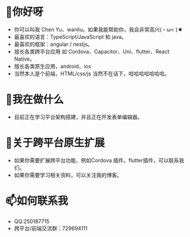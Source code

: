 <!---

- 👋 Hi, I’m @Chen yu
- 👀 I’m interested in ...
- 🌱 I’m currently learning ...
- 💞️ I’m looking to collaborate on ...
- 📫 How to reach me ...

waliu/waliu is a ✨ special ✨ repository because its `README.md` (this file) appears on your GitHub profile.
You can click the Preview link to take a look at your changes.
--->
#  👋你好呀
 - 你可以叫我 Chen Yu、wanliu。如果我能帮助你，我会非常高兴(・ω< )★
 - 最喜欢的语言：TypeScript/JavaScript 和 java。
 - 最喜欢的框架：angular / nestjs。
 - 擅长各类跨平台应用 如 Cordova、Capacitor、Uni、flutter、React Native。
 - 擅长各类原生应用，android、ios
 - 当然本人是个前端，HTML/css/js 当然不在话下，哈哈哈哈哈哈哈。
 
# 👀我在做什么
- 目前正在学习平台架构搭建，并且正在开发表单编辑器。
# 💞关于跨平台原生扩展
- 如果你需要扩展跨平台功能、例如Cordova 插件。flutter插件，可以联系我们。
- 如果你需要学习相关资料，可以关注我的博客。
# 📫如何联系我
- QQ:250187715
- 跨平台/前端交流群：729694111
